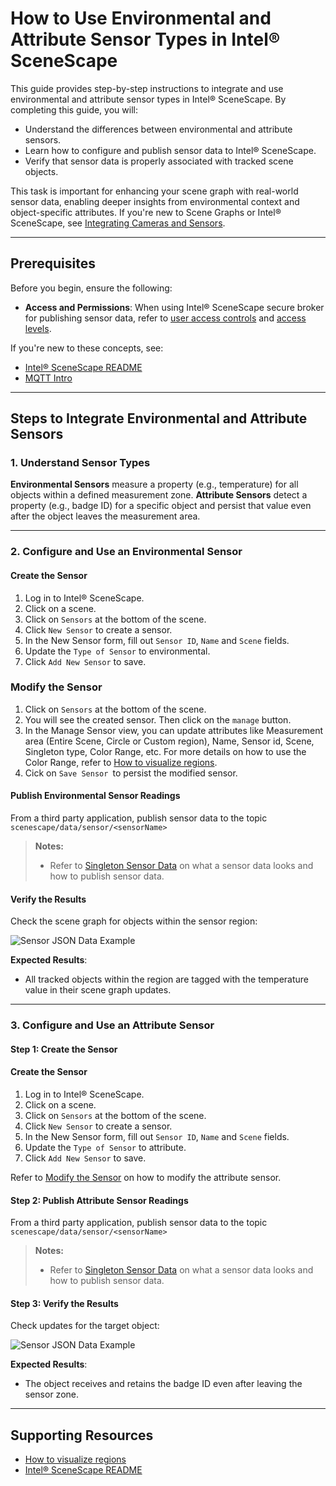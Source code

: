# How to Use Environmental and Attribute Sensor Types in Intel® SceneScape

This guide provides step-by-step instructions to integrate and use environmental and attribute sensor types in Intel® SceneScape. By completing this guide, you will:

- Understand the differences between environmental and attribute sensors.
- Learn how to configure and publish sensor data to Intel® SceneScape.
- Verify that sensor data is properly associated with tracked scene objects.

This task is important for enhancing your scene graph with real-world sensor data, enabling deeper insights from environmental context and object-specific attributes. If you're new to Scene Graphs or Intel® SceneScape, see [Integrating Cameras and Sensors](How-to-integrate-cameras-and-sensors.md).

---

## Prerequisites

Before you begin, ensure the following:

- **Access and Permissions**: When using Intel® SceneScape secure broker for publishing sensor data, refer to [user access controls](https://github.com/open-edge-platform/scenescape/blob/main/manager/config/user_access_config.json) and [access levels](https://github.com/open-edge-platform/scenescape/blob/main/scene_common/src/options.py).

If you're new to these concepts, see:

- [Intel® SceneScape README](https://github.com/open-edge-platform/scenescape/blob/main/README.md)
- [MQTT Intro](https://mqtt.org/getting-started/)

---

## Steps to Integrate Environmental and Attribute Sensors

### 1. Understand Sensor Types

**Environmental Sensors** measure a property (e.g., temperature) for all objects within a defined measurement zone.
**Attribute Sensors** detect a property (e.g., badge ID) for a specific object and persist that value even after the object leaves the measurement area.

---

### 2. Configure and Use an Environmental Sensor

#### Create the Sensor

1. Log in to Intel® SceneScape.
2. Click on a scene.
3. Click on `Sensors` at the bottom of the scene.
4. Click `New Sensor` to create a sensor.
5. In the New Sensor form, fill out `Sensor ID`, `Name` and `Scene` fields.
6. Update the `Type of Sensor` to environmental.
7. Click `Add New Sensor` to save.

### Modify the Sensor

1. Click on `Sensors` at the bottom of the scene.
2. You will see the created sensor. Then click on the `manage` button.
3. In the Manage Sensor view, you can update attributes like Measurement area (Entire Scene, Circle or Custom region), Name, Sensor id, Scene, Singleton type, Color Range, etc. For more details on how to use the Color Range, refer to [How to visualize regions](How-to-visualize-regions.md).
4. Cick on `Save Sensor `to persist the modified sensor.

#### Publish Environmental Sensor Readings

From a third party application, publish sensor data to the topic `scenescape/data/sensor/<sensorName>`

> **Notes:**
>
> - Refer to [Singleton Sensor Data](How-to-integrate-cameras-and-sensors.md#singleton-sensor-data) on what a sensor data looks and how to publish sensor data.

#### Verify the Results

Check the scene graph for objects within the sensor region:

![Sensor JSON Data Example](../images/environment_sensor.png)

**Expected Results**:

- All tracked objects within the region are tagged with the temperature value in their scene graph updates.

---

### 3. Configure and Use an Attribute Sensor

#### Step 1: Create the Sensor

#### Create the Sensor

1. Log in to Intel® SceneScape.
2. Click on a scene.
3. Click on `Sensors` at the bottom of the scene.
4. Click `New Sensor` to create a sensor.
5. In the New Sensor form, fill out `Sensor ID`, `Name` and `Scene` fields.
6. Update the `Type of Sensor` to attribute.
7. Click `Add New Sensor` to save.

Refer to [Modify the Sensor](#modify-the-sensor) on how to modify the attribute sensor.

#### Step 2: Publish Attribute Sensor Readings

From a third party application, publish sensor data to the topic `scenescape/data/sensor/<sensorName>`

> **Notes:**
>
> - Refer to [Singleton Sensor Data](How-to-integrate-cameras-and-sensors.md#singleton-sensor-data) on what a sensor data looks and how to publish sensor data.

#### Step 3: Verify the Results

Check updates for the target object:

![Sensor JSON Data Example](../images/attribute_sensor.png)

**Expected Results**:

- The object receives and retains the badge ID even after leaving the sensor zone.

---

## Supporting Resources

- [How to visualize regions](How-to-visualize-regions.md)
- [Intel® SceneScape README](https://github.com/open-edge-platform/scenescape/blob/main/README.md)
